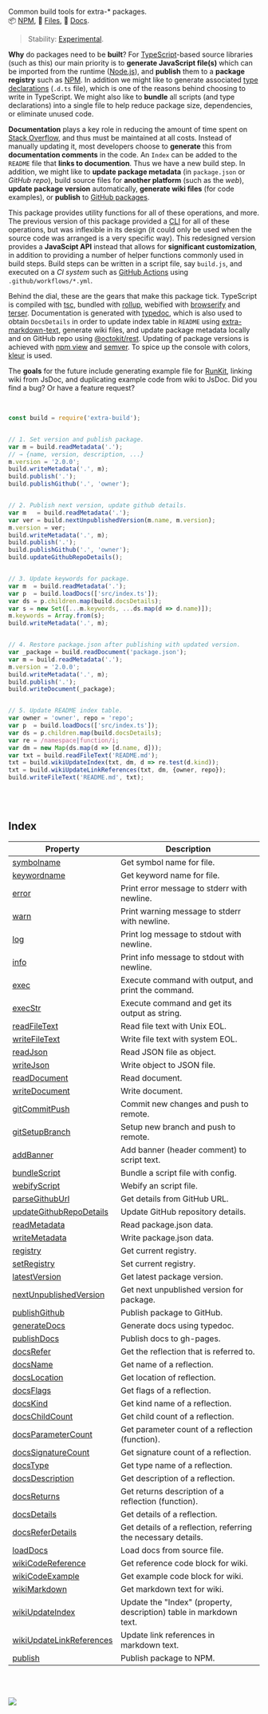 Common build tools for extra-* packages.<br>
📦 [NPM](https://www.npmjs.com/package/extra-build),
📜 [Files](https://unpkg.com/extra-build/),
📰 [Docs](https://nodef.github.io/extra-build/).

> Stability: [Experimental](https://www.youtube.com/watch?v=L1j93RnIxEo).

**Why** do packages need to be **built**? For [TypeScript]-based source
libraries (such as this) our main priority is to **generate JavaScript file(s)**
which can be imported from the runtime ([Node.js]), and **publish** them to a
**package registry** such as [NPM]. In addition we might like to generate
associated [type declarations] (`.d.ts` file), which is one of the reasons
behind choosing to write in TypeScript. We might also like to **bundle** all
scripts (and type declarations) into a single file to help reduce package size,
dependencies, or eliminate unused code.

**Documentation** plays a key role in reducing the amount of time spent on
[Stack Overflow], and thus must be maintained at all costs. Instead of manually
updating it, most developers choose to **generate** this from **documentation comments**
in the code. An `Index` can be added to the `README` file that **links to documention**. Thus we have a new build step. In addition, we might like to **update package metadata**
(in `package.json` or *GitHub repo*), build source files for **another platform**
(such as the *web*), **update package version** automatically, **generate wiki files**
(for code examples), or **publish** to [GitHub packages].

This package provides utility functions for all of these operations, and more.
The previous version of this package provided a [CLI] for all of these
operations, but was inflexible in its design (it could only be used when the
source code was arranged is a very specific way). This redesigned version
provides a **JavaScipt API** instead that allows for **significant customization**,
in addition to providing a number of helper functions commonly used in build
steps. Build steps can be written in a script file, say `build.js`, and executed
on a *CI system* such as [GitHub Actions] using `.github/workflows/*.yml`.

Behind the dial, these are the gears that make this package tick. TypeScript is
compiled with [tsc], bundled with [rollup], webified with [browserify] and
[terser]. Documentation is generated with [typedoc], which is also used to
obtain `DocsDetails` in order to update index table in `README` using
[extra-markdown-text], generate wiki files, and update package metadata locally
and on GitHub repo using [@octokit/rest]. Updating of package versions is
achieved with [npm view] and [semver]. To spice up the console with colors,
[kleur] is used.

The **goals** for the future include generating example file for [RunKit],
linking wiki from JsDoc, and duplicating example code from wiki to JsDoc. Did
you find a bug? Or have a feature request?

[Node.js]: https://nodejs.org/en/
[NPM]: https://www.npmjs.com
[CLI]: https://en.wikipedia.org/wiki/Command-line_interface
[TypeScript]: https://www.typescriptlang.org
[type declarations]: https://www.typescriptlang.org/docs/handbook/2/type-declarations.html
[Stack Overflow]: https://stackoverflow.com
[GitHub packages]: https://github.com/features/packages
[GitHub Actions]: https://github.com/features/actions
[tsc]: https://www.npmjs.com/package/typescript
[rollup]: https://www.npmjs.com/package/rollup
[browserify]: https://www.npmjs.com/package/browserify
[terser]: https://www.npmjs.com/package/terser
[typedoc]: https://www.npmjs.com/package/typedoc
[extra-markdown-text]: https://www.npmjs.com/package/extra-markdown-text
[@octokit/rest]: https://www.npmjs.com/package/@octokit/rest
[npm view]: https://docs.npmjs.com/cli/v7/commands/npm-view
[semver]: https://www.npmjs.com/package/semver
[kleur]: https://www.npmjs.com/package/kleur
[RunKit]: https://runkit.com/home

<br>

```javascript
const build = require('extra-build');


// 1. Set version and publish package.
var m = build.readMetadata('.');
// → {name, version, description, ...}
m.version = '2.0.0';
build.writeMetadata('.', m);
build.publish('.');
build.publishGithub('.', 'owner');


// 2. Publish next version, update github details.
var m   = build.readMetadata('.');
var ver = build.nextUnpublishedVersion(m.name, m.version);
m.version = ver;
build.writeMetadata('.', m);
build.publish('.');
build.publishGithub('.', 'owner');
build.updateGithubRepoDetails();


// 3. Update keywords for package.
var m  = build.readMetadata('.');
var p  = build.loadDocs(['src/index.ts']);
var ds = p.children.map(build.docsDetails);
var s = new Set([...m.keywords, ...ds.map(d => d.name)]);
m.keywords = Array.from(s);
build.writeMetadata('.', m);


// 4. Restore package.json after publishing with updated version.
var _package = build.readDocument('package.json');
var m = build.readMetadata('.');
m.version = '2.0.0';
build.writeMetadata('.', m);
build.publish('.');
build.writeDocument(_package);


// 5. Update README index table.
var owner = 'owner', repo = 'repo';
var p  = build.loadDocs(['src/index.ts']);
var ds = p.children.map(build.docsDetails);
var re = /namespace|function/i;
var dm = new Map(ds.map(d => [d.name, d]));
var txt = build.readFileText('README.md');
txt = build.wikiUpdateIndex(txt, dm, d => re.test(d.kind));
txt = build.wikiUpdateLinkReferences(txt, dm, {owner, repo});
build.writeFileText('README.md', txt);
```

<br>
<br>


## Index

| Property | Description |
|  ----  |  ----  |
| [symbolname] | Get symbol name for file. |
| [keywordname] | Get keyword name for file. |
| [error] | Print error message to stderr with newline. |
| [warn] | Print warning message to stderr with newline. |
| [log] | Print log message to stdout with newline. |
| [info] | Print info message to stdout with newline. |
| [exec] | Execute command with output, and print the command. |
| [execStr] | Execute command and get its output as string. |
| [readFileText] | Read file text with Unix EOL. |
| [writeFileText] | Write file text with system EOL. |
| [readJson] | Read JSON file as object. |
| [writeJson] | Write object to JSON file. |
| [readDocument] | Read document. |
| [writeDocument] | Write document. |
| [gitCommitPush] | Commit new changes and push to remote. |
| [gitSetupBranch] | Setup new branch and push to remote. |
| [addBanner] | Add banner (header comment) to script text. |
| [bundleScript] | Bundle a script file with config. |
| [webifyScript] | Webify an script file. |
| [parseGithubUrl] | Get details from GitHub URL. |
| [updateGithubRepoDetails] | Update GitHub repository details. |
| [readMetadata] | Read package.json data. |
| [writeMetadata] | Write package.json data. |
| [registry] | Get current registry. |
| [setRegistry] | Set current registry. |
| [latestVersion] | Get latest package version. |
| [nextUnpublishedVersion] | Get next unpublished version for package. |
| [publishGithub] | Publish package to GitHub. |
| [generateDocs] | Generate docs using typedoc. |
| [publishDocs] | Publish docs to gh-pages. |
| [docsRefer] | Get the reflection that is referred to. |
| [docsName] | Get name of a reflection. |
| [docsLocation] | Get location of reflection. |
| [docsFlags] | Get flags of a reflection. |
| [docsKind] | Get kind name of a reflection. |
| [docsChildCount] | Get child count of a reflection. |
| [docsParameterCount] | Get parameter count of a reflection (function). |
| [docsSignatureCount] | Get signature count of a reflection. |
| [docsType] | Get type name of a reflection. |
| [docsDescription] | Get description of a reflection. |
| [docsReturns] | Get returns description of a reflection (function). |
| [docsDetails] | Get details of a reflection. |
| [docsReferDetails] | Get details of a reflection, referring the necessary details. |
| [loadDocs] | Load docs from source file. |
| [wikiCodeReference] | Get reference code block for wiki. |
| [wikiCodeExample] | Get example code block for wiki. |
| [wikiMarkdown] | Get markdown text for wiki. |
| [wikiUpdateIndex] | Update the "Index" (property, description) table in markdown text. |
| [wikiUpdateLinkReferences] | Update link references in markdown text. |
| [publish] | Publish package to NPM. |

<br>
<br>

[![](https://img.youtube.com/vi/BCxhQpS5fQ0/maxresdefault.jpg)](https://www.youtube.com/watch?v=BCxhQpS5fQ0)


[symbolname]: https://nodef.github.io/extra-build/modules.html#symbolname
[keywordname]: https://nodef.github.io/extra-build/modules.html#keywordname
[error]: https://nodef.github.io/extra-build/modules.html#error
[warn]: https://nodef.github.io/extra-build/modules.html#warn
[log]: https://nodef.github.io/extra-build/modules.html#log
[info]: https://nodef.github.io/extra-build/modules.html#info
[exec]: https://nodef.github.io/extra-build/modules.html#exec
[execStr]: https://nodef.github.io/extra-build/modules.html#execStr
[readFileText]: https://nodef.github.io/extra-build/modules.html#readFileText
[writeFileText]: https://nodef.github.io/extra-build/modules.html#writeFileText
[readJson]: https://nodef.github.io/extra-build/modules.html#readJson
[writeJson]: https://nodef.github.io/extra-build/modules.html#writeJson
[readDocument]: https://nodef.github.io/extra-build/modules.html#readDocument
[writeDocument]: https://nodef.github.io/extra-build/modules.html#writeDocument
[gitCommitPush]: https://nodef.github.io/extra-build/modules.html#gitCommitPush
[gitSetupBranch]: https://nodef.github.io/extra-build/modules.html#gitSetupBranch
[addBanner]: https://nodef.github.io/extra-build/modules.html#addBanner
[bundleScript]: https://nodef.github.io/extra-build/modules.html#bundleScript
[webifyScript]: https://nodef.github.io/extra-build/modules.html#webifyScript
[parseGithubUrl]: https://nodef.github.io/extra-build/modules.html#parseGithubUrl
[updateGithubRepoDetails]: https://nodef.github.io/extra-build/modules.html#updateGithubRepoDetails
[readMetadata]: https://nodef.github.io/extra-build/modules.html#readMetadata
[writeMetadata]: https://nodef.github.io/extra-build/modules.html#writeMetadata
[registry]: https://nodef.github.io/extra-build/modules.html#registry
[setRegistry]: https://nodef.github.io/extra-build/modules.html#setRegistry
[latestVersion]: https://nodef.github.io/extra-build/modules.html#latestVersion
[nextUnpublishedVersion]: https://nodef.github.io/extra-build/modules.html#nextUnpublishedVersion
[publish]: https://nodef.github.io/extra-build/modules.html#publish
[publishGithub]: https://nodef.github.io/extra-build/modules.html#publishGithub
[generateDocs]: https://nodef.github.io/extra-build/modules.html#generateDocs
[publishDocs]: https://nodef.github.io/extra-build/modules.html#publishDocs
[docsRefer]: https://nodef.github.io/extra-build/modules.html#docsRefer
[docsName]: https://nodef.github.io/extra-build/modules.html#docsName
[docsLocation]: https://nodef.github.io/extra-build/modules.html#docsLocation
[docsFlags]: https://nodef.github.io/extra-build/modules.html#docsFlags
[docsKind]: https://nodef.github.io/extra-build/modules.html#docsKind
[docsChildCount]: https://nodef.github.io/extra-build/modules.html#docsChildCount
[docsParameterCount]: https://nodef.github.io/extra-build/modules.html#docsParameterCount
[docsSignatureCount]: https://nodef.github.io/extra-build/modules.html#docsSignatureCount
[docsType]: https://nodef.github.io/extra-build/modules.html#docsType
[docsDescription]: https://nodef.github.io/extra-build/modules.html#docsDescription
[docsReturns]: https://nodef.github.io/extra-build/modules.html#docsReturns
[docsDetails]: https://nodef.github.io/extra-build/modules.html#docsDetails
[docsReferDetails]: https://nodef.github.io/extra-build/modules.html#docsReferDetails
[loadDocs]: https://nodef.github.io/extra-build/modules.html#loadDocs
[wikiCodeReference]: https://nodef.github.io/extra-build/modules.html#wikiCodeReference
[wikiCodeExample]: https://nodef.github.io/extra-build/modules.html#wikiCodeExample
[wikiMarkdown]: https://nodef.github.io/extra-build/modules.html#wikiMarkdown
[wikiUpdateIndex]: https://nodef.github.io/extra-build/modules.html#wikiUpdateIndex
[wikiUpdateLinkReferences]: https://nodef.github.io/extra-build/modules.html#wikiUpdateLinkReferences
